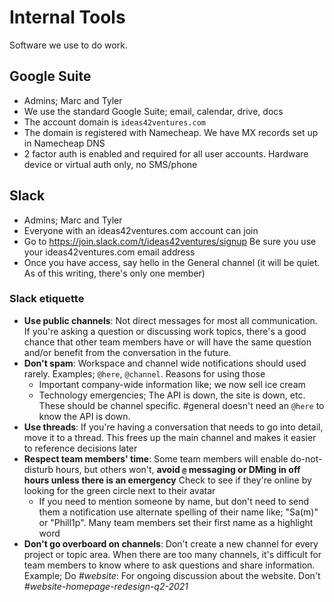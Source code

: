 # Internal Tools

Software we use to do work.

## Google Suite

- Admins; Marc and Tyler
- We use the standard Google Suite; email, calendar, drive, docs
- The account domain is `ideas42ventures.com`
- The domain is registered with Namecheap. We have MX records set up in Namecheap DNS
- 2 factor auth is enabled and required for all user accounts. Hardware device or virtual auth only, no SMS/phone

## Slack

- Admins; Marc and Tyler
- Everyone with an ideas42ventures.com account can join
- Go to https://join.slack.com/t/ideas42ventures/signup Be sure you use your ideas42ventures.com email address
- Once you have access, say hello in the General channel (it will be quiet. As of this writing, there's only one member)

### Slack etiquette
- **Use public channels**: Not direct messages for most all communication. If you're asking a question or discussing work topics, there's a good chance that other team members have or will have the same question and/or benefit from the conversation in the future.
- **Don't spam**: Workspace and channel wide notifications should used rarely. Examples; `@here`, `@channel`. Reasons for using those
  - Important company-wide information like; we now sell ice cream
  - Technology emergencies; The API is down, the site is down, etc. These should be channel specific. #general doesn't need an `@here` to know the API is down.
- **Use threads**: If you're having a conversation that needs to go into detail, move it to a thread. This frees up the main channel and makes it easier to reference decisions later
- **Respect team members' time**: Some team members will enable do-not-disturb hours, but others won't, **avoid `@` messaging or DMing in off hours unless there is an emergency** Check to see if they're online by looking for the green circle next to their avatar
  - If you need to mention someone by name, but don't need to send them a notification use alternate spelling of their name like; "Sa(m)" or "Phill1p". Many team members set their first name as a highlight word
- **Don't go overboard on channels**: Don't create a new channel for every project or topic area. When there are too many channels, it's difficult for team members to know where to ask questions and share information. Example; Do *#website*: For ongoing discussion about the website. Don't *#website-homepage-redesign-q2-2021*
